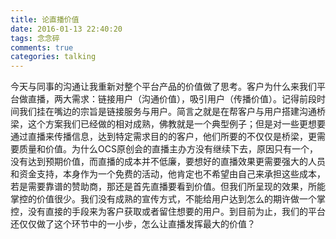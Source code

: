```yaml
---
title: 论直播价值
date: 2016-01-13 22:40:20
tags: 念念碎
comments: true
categories: talking
---
```

今天与同事的沟通让我重新对整个平台产品的价值做了思考。客户为什么来我们平台做直播，两大需求：链接用户（沟通价值），吸引用户（传播价值）。记得前段时间我们挂在嘴边的宗旨是链接服务与用户。简言之就是在帮客户与用户搭建沟通桥梁，这个方案我们已经做的相对成熟，佛教就是一个典型例子；但是对一些更想要通过直播来传播信息，达到特定需求目的的客户，<!--more-->他们所要的不仅仅是桥梁，更需要质量和价值。为什么OCS原创会的直播主办方没有继续下去，原因只有一个，没有达到预期价值，而直播的成本并不低廉，要想好的直播效果更需要强大的人员和资金支持，本身作为一个免费的活动，他肯定也不希望由自己来承担这些成本，若是需要靠谱的赞助商，那还是首先直播要看到价值。但我们所呈现的效果，所能掌控的价值很少。我们没有成熟的宣传方式，不能给用户达到怎么的期许做一个掌控，没有直接的手段来为客户获取或者留住想要的用户。到目前为止，我们的平台还仅仅做了这个环节中的一小步，怎么让直播发挥最大的价值？
